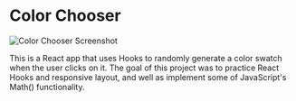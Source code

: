 # Color Chooser

![Color Chooser Screenshot](https://raw.githubusercontent.com/timmybytes/color-chooser/main/src/img/color-chooser-screentshot.png)

This is a React app that uses Hooks to randomly generate a color swatch when the user clicks on it. The goal of this project was to practice React Hooks and responsive layout, and well as implement some of JavaScript's Math() functionality.
